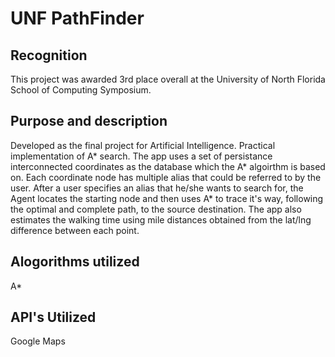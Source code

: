 # UNF PathFinder

## Recognition
This project was awarded 3rd place overall at the University of North Florida School of Computing Symposium.

## Purpose and description
Developed as the final project for Artificial Intelligence.  Practical implementation of A* search.  The app uses a set of persistance interconnected coordinates as the database which the A* algoirthm is based on.  Each coordinate node has multiple alias that could be referred to by the user.  After a user specifies an alias that he/she wants to search for, the Agent locates the starting node and then uses A* to trace it's way, following the optimal and complete path, to the source destination.  The app also estimates the walking time using mile distances obtained from the lat/lng difference between each point.

## Alogorithms utilized
A*

## API's Utilized
Google Maps
